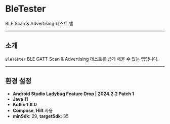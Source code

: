 # BleTester

BLE Scan & Advertising 테스트 앱

---

## 소개

`BleTester` BLE GATT Scan & Advertising 테스트를 쉽게 해볼 수 있는 앱입니다.

---

## 환경 설정

- **Android Studio Ladybug Feature Drop | 2024.2.2 Patch 1**
- **Java 11**
- **Kotlin 1.8.0**
- **Compose**, **Hilt** 사용
- **minSdk**: 29, **targetSdk**: 35
